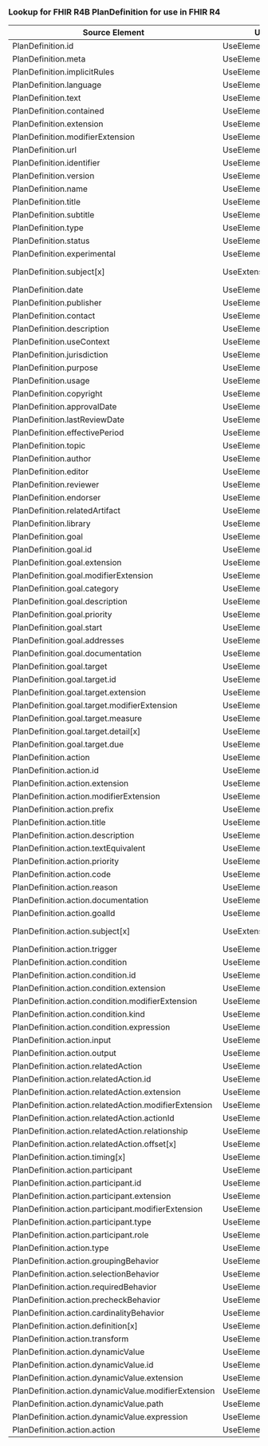 ### Lookup for FHIR R4B PlanDefinition for use in FHIR R4

| Source Element | Usage | Target |
| -------------- | ----- | ------ |
| PlanDefinition.id | UseElementSameName | PlanDefinition.id |
| PlanDefinition.meta | UseElementSameName | PlanDefinition.meta |
| PlanDefinition.implicitRules | UseElementSameName | PlanDefinition.implicitRules |
| PlanDefinition.language | UseElementSameName | PlanDefinition.language |
| PlanDefinition.text | UseElementSameName | PlanDefinition.text |
| PlanDefinition.contained | UseElementSameName | PlanDefinition.contained |
| PlanDefinition.extension | UseElementSameName | PlanDefinition.extension |
| PlanDefinition.modifierExtension | UseElementSameName | PlanDefinition.modifierExtension |
| PlanDefinition.url | UseElementSameName | PlanDefinition.url |
| PlanDefinition.identifier | UseElementSameName | PlanDefinition.identifier |
| PlanDefinition.version | UseElementSameName | PlanDefinition.version |
| PlanDefinition.name | UseElementSameName | PlanDefinition.name |
| PlanDefinition.title | UseElementSameName | PlanDefinition.title |
| PlanDefinition.subtitle | UseElementSameName | PlanDefinition.subtitle |
| PlanDefinition.type | UseElementSameName | PlanDefinition.type |
| PlanDefinition.status | UseElementSameName | PlanDefinition.status |
| PlanDefinition.experimental | UseElementSameName | PlanDefinition.experimental |
| PlanDefinition.subject[x] | UseExtension | http://hl7.org/fhir/4.3/StructureDefinition/extension-PlanDefinition.subject |
| PlanDefinition.date | UseElementSameName | PlanDefinition.date |
| PlanDefinition.publisher | UseElementSameName | PlanDefinition.publisher |
| PlanDefinition.contact | UseElementSameName | PlanDefinition.contact |
| PlanDefinition.description | UseElementSameName | PlanDefinition.description |
| PlanDefinition.useContext | UseElementSameName | PlanDefinition.useContext |
| PlanDefinition.jurisdiction | UseElementSameName | PlanDefinition.jurisdiction |
| PlanDefinition.purpose | UseElementSameName | PlanDefinition.purpose |
| PlanDefinition.usage | UseElementSameName | PlanDefinition.usage |
| PlanDefinition.copyright | UseElementSameName | PlanDefinition.copyright |
| PlanDefinition.approvalDate | UseElementSameName | PlanDefinition.approvalDate |
| PlanDefinition.lastReviewDate | UseElementSameName | PlanDefinition.lastReviewDate |
| PlanDefinition.effectivePeriod | UseElementSameName | PlanDefinition.effectivePeriod |
| PlanDefinition.topic | UseElementSameName | PlanDefinition.topic |
| PlanDefinition.author | UseElementSameName | PlanDefinition.author |
| PlanDefinition.editor | UseElementSameName | PlanDefinition.editor |
| PlanDefinition.reviewer | UseElementSameName | PlanDefinition.reviewer |
| PlanDefinition.endorser | UseElementSameName | PlanDefinition.endorser |
| PlanDefinition.relatedArtifact | UseElementSameName | PlanDefinition.relatedArtifact |
| PlanDefinition.library | UseElementSameName | PlanDefinition.library |
| PlanDefinition.goal | UseElementSameName | PlanDefinition.goal |
| PlanDefinition.goal.id | UseElementSameName | PlanDefinition.goal.id |
| PlanDefinition.goal.extension | UseElementSameName | PlanDefinition.goal.extension |
| PlanDefinition.goal.modifierExtension | UseElementSameName | PlanDefinition.goal.modifierExtension |
| PlanDefinition.goal.category | UseElementSameName | PlanDefinition.goal.category |
| PlanDefinition.goal.description | UseElementSameName | PlanDefinition.goal.description |
| PlanDefinition.goal.priority | UseElementSameName | PlanDefinition.goal.priority |
| PlanDefinition.goal.start | UseElementSameName | PlanDefinition.goal.start |
| PlanDefinition.goal.addresses | UseElementSameName | PlanDefinition.goal.addresses |
| PlanDefinition.goal.documentation | UseElementSameName | PlanDefinition.goal.documentation |
| PlanDefinition.goal.target | UseElementSameName | PlanDefinition.goal.target |
| PlanDefinition.goal.target.id | UseElementSameName | PlanDefinition.goal.target.id |
| PlanDefinition.goal.target.extension | UseElementSameName | PlanDefinition.goal.target.extension |
| PlanDefinition.goal.target.modifierExtension | UseElementSameName | PlanDefinition.goal.target.modifierExtension |
| PlanDefinition.goal.target.measure | UseElementSameName | PlanDefinition.goal.target.measure |
| PlanDefinition.goal.target.detail[x] | UseElementSameName | PlanDefinition.goal.target.detail[x] |
| PlanDefinition.goal.target.due | UseElementSameName | PlanDefinition.goal.target.due |
| PlanDefinition.action | UseElementSameName | PlanDefinition.action |
| PlanDefinition.action.id | UseElementSameName | PlanDefinition.action.id |
| PlanDefinition.action.extension | UseElementSameName | PlanDefinition.action.extension |
| PlanDefinition.action.modifierExtension | UseElementSameName | PlanDefinition.action.modifierExtension |
| PlanDefinition.action.prefix | UseElementSameName | PlanDefinition.action.prefix |
| PlanDefinition.action.title | UseElementSameName | PlanDefinition.action.title |
| PlanDefinition.action.description | UseElementSameName | PlanDefinition.action.description |
| PlanDefinition.action.textEquivalent | UseElementSameName | PlanDefinition.action.textEquivalent |
| PlanDefinition.action.priority | UseElementSameName | PlanDefinition.action.priority |
| PlanDefinition.action.code | UseElementSameName | PlanDefinition.action.code |
| PlanDefinition.action.reason | UseElementSameName | PlanDefinition.action.reason |
| PlanDefinition.action.documentation | UseElementSameName | PlanDefinition.action.documentation |
| PlanDefinition.action.goalId | UseElementSameName | PlanDefinition.action.goalId |
| PlanDefinition.action.subject[x] | UseExtension | http://hl7.org/fhir/4.3/StructureDefinition/extension-PlanDefinition.action.subject |
| PlanDefinition.action.trigger | UseElementSameName | PlanDefinition.action.trigger |
| PlanDefinition.action.condition | UseElementSameName | PlanDefinition.action.condition |
| PlanDefinition.action.condition.id | UseElementSameName | PlanDefinition.action.condition.id |
| PlanDefinition.action.condition.extension | UseElementSameName | PlanDefinition.action.condition.extension |
| PlanDefinition.action.condition.modifierExtension | UseElementSameName | PlanDefinition.action.condition.modifierExtension |
| PlanDefinition.action.condition.kind | UseElementSameName | PlanDefinition.action.condition.kind |
| PlanDefinition.action.condition.expression | UseElementSameName | PlanDefinition.action.condition.expression |
| PlanDefinition.action.input | UseElementSameName | PlanDefinition.action.input |
| PlanDefinition.action.output | UseElementSameName | PlanDefinition.action.output |
| PlanDefinition.action.relatedAction | UseElementSameName | PlanDefinition.action.relatedAction |
| PlanDefinition.action.relatedAction.id | UseElementSameName | PlanDefinition.action.relatedAction.id |
| PlanDefinition.action.relatedAction.extension | UseElementSameName | PlanDefinition.action.relatedAction.extension |
| PlanDefinition.action.relatedAction.modifierExtension | UseElementSameName | PlanDefinition.action.relatedAction.modifierExtension |
| PlanDefinition.action.relatedAction.actionId | UseElementSameName | PlanDefinition.action.relatedAction.actionId |
| PlanDefinition.action.relatedAction.relationship | UseElementSameName | PlanDefinition.action.relatedAction.relationship |
| PlanDefinition.action.relatedAction.offset[x] | UseElementSameName | PlanDefinition.action.relatedAction.offset[x] |
| PlanDefinition.action.timing[x] | UseElementSameName | PlanDefinition.action.timing[x] |
| PlanDefinition.action.participant | UseElementSameName | PlanDefinition.action.participant |
| PlanDefinition.action.participant.id | UseElementSameName | PlanDefinition.action.participant.id |
| PlanDefinition.action.participant.extension | UseElementSameName | PlanDefinition.action.participant.extension |
| PlanDefinition.action.participant.modifierExtension | UseElementSameName | PlanDefinition.action.participant.modifierExtension |
| PlanDefinition.action.participant.type | UseElementSameName | PlanDefinition.action.participant.type |
| PlanDefinition.action.participant.role | UseElementSameName | PlanDefinition.action.participant.role |
| PlanDefinition.action.type | UseElementSameName | PlanDefinition.action.type |
| PlanDefinition.action.groupingBehavior | UseElementSameName | PlanDefinition.action.groupingBehavior |
| PlanDefinition.action.selectionBehavior | UseElementSameName | PlanDefinition.action.selectionBehavior |
| PlanDefinition.action.requiredBehavior | UseElementSameName | PlanDefinition.action.requiredBehavior |
| PlanDefinition.action.precheckBehavior | UseElementSameName | PlanDefinition.action.precheckBehavior |
| PlanDefinition.action.cardinalityBehavior | UseElementSameName | PlanDefinition.action.cardinalityBehavior |
| PlanDefinition.action.definition[x] | UseElementSameName | PlanDefinition.action.definition[x] |
| PlanDefinition.action.transform | UseElementSameName | PlanDefinition.action.transform |
| PlanDefinition.action.dynamicValue | UseElementSameName | PlanDefinition.action.dynamicValue |
| PlanDefinition.action.dynamicValue.id | UseElementSameName | PlanDefinition.action.dynamicValue.id |
| PlanDefinition.action.dynamicValue.extension | UseElementSameName | PlanDefinition.action.dynamicValue.extension |
| PlanDefinition.action.dynamicValue.modifierExtension | UseElementSameName | PlanDefinition.action.dynamicValue.modifierExtension |
| PlanDefinition.action.dynamicValue.path | UseElementSameName | PlanDefinition.action.dynamicValue.path |
| PlanDefinition.action.dynamicValue.expression | UseElementSameName | PlanDefinition.action.dynamicValue.expression |
| PlanDefinition.action.action | UseElementSameName | PlanDefinition.action.action |
